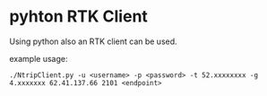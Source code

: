 # pyhton RTK Client

Using python also an RTK client can be used. 

example usage:

```
./NtripClient.py -u <username> -p <password> -t 52.xxxxxxxx -g 4.xxxxxxx 62.41.137.66 2101 <endpoint>
```

